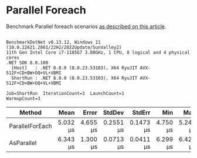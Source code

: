 ﻿# Parallel Foreach

Benchmark Parallel foreach scenarios [as described on this article](https://aaronbos.dev/posts/parallel-foreach-csharp).

```

BenchmarkDotNet v0.13.12, Windows 11 (10.0.22621.2861/22H2/2022Update/SunValley2)
11th Gen Intel Core i7-1185G7 3.00GHz, 1 CPU, 8 logical and 4 physical cores
.NET SDK 8.0.100
  [Host]   : .NET 8.0.0 (8.0.23.53103), X64 RyuJIT AVX-512F+CD+BW+DQ+VL+VBMI
  ShortRun : .NET 8.0.0 (8.0.23.53103), X64 RyuJIT AVX-512F+CD+BW+DQ+VL+VBMI

Job=ShortRun  IterationCount=3  LaunchCount=1  
WarmupCount=3  

```
| Method          | Mean     | Error    | StdDev    | StdErr    | Min      | Max      | Op/s      | Gen0   | Gen1   | Allocated |
|---------------- |---------:|---------:|----------:|----------:|---------:|---------:|----------:|-------:|-------:|----------:|
| ParallelForEach | 5.032 μs | 4.655 μs | 0.2551 μs | 0.1473 μs | 4.750 μs | 5.246 μs | 198,730.1 | 1.9226 | 0.0305 |   11.1 KB |
| AsParallel      | 6.343 μs | 1.300 μs | 0.0713 μs | 0.0411 μs | 6.299 μs | 6.426 μs | 157,644.4 | 1.5259 | 0.0305 |   9.16 KB |
